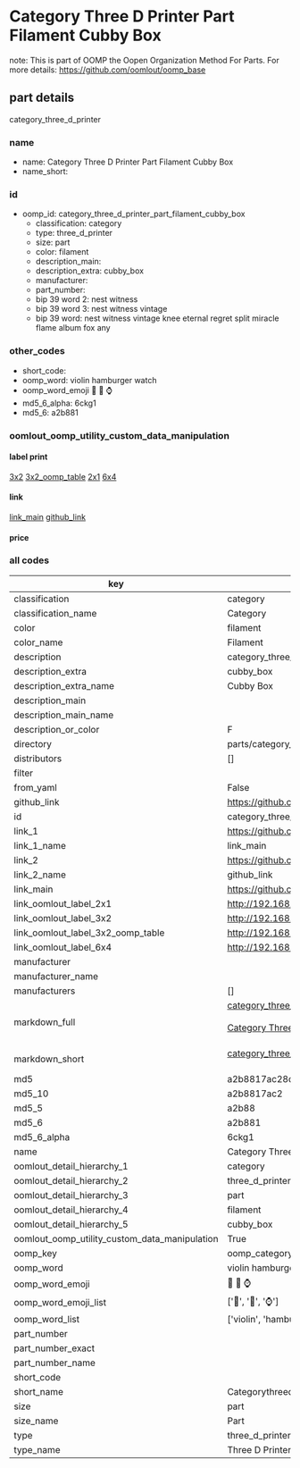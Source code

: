 # Category Three D Printer Part Filament Cubby Box  

note: This is part of OOMP the Oopen Organization Method For Parts. For more details: https://github.com/oomlout/oomp_base

##  part details



category_three_d_printer

### name
* name: Category Three D Printer Part Filament Cubby Box
* name_short: 
### id
* oomp_id: category_three_d_printer_part_filament_cubby_box
  * classification: category
  * type: three_d_printer
  * size: part
  * color: filament
  * description_main: 
  * description_extra: cubby_box
  * manufacturer: 
  * part_number: 
  * bip 39 word 2: nest witness
  * bip 39 word 3: nest witness vintage
  * bip 39 word: nest witness vintage knee eternal regret split miracle flame album fox any

### other_codes
* short_code: 
* oomp_word: violin hamburger watch
* oomp_word_emoji :violin: :hamburger: :watch:
* md5_6_alpha: 6ckg1
* md5_6: a2b881






### oomlout_oomp_utility_custom_data_manipulation
#### label print
[3x2](http://192.168.1.245:1112/?label=oomp%206ckg1)
[3x2_oomp_table](http://192.168.1.107:1112/?label=oomp%206ckg1)
[2x1](http://192.168.1.242:1112/?label=oomp%206ckg1)
[6x4](http://192.168.1.55:1112/?label=oomp%206ckg1)    

#### link

[link_main](https://github.com/oomlout/oomlout_oomp_current_version_messy/tree/main/parts/category_three_d_printer_part_filament_cubby_box) [github_link](https://github.com/oomlout/oomlout_oomp_part_src/tree/main/parts/category_three_d_printer_part_filament_cubby_box)                             

#### price







### all codes 
| key | value |  
| --- | --- |  
| classification | category |  
| classification_name | Category |  
| color | filament |  
| color_name | Filament |  
| description | category_three_d_printer |  
| description_extra | cubby_box |  
| description_extra_name | Cubby Box |  
| description_main |  |  
| description_main_name |  |  
| description_or_color | F  |  
| directory | parts/category_three_d_printer_part_filament_cubby_box |  
| distributors | [] |  
| filter |  |  
| from_yaml | False |  
| github_link | https://github.com/oomlout/oomlout_oomp_part_src/tree/main/parts/category_three_d_printer_part_filament_cubby_box |  
| id | category_three_d_printer_part_filament_cubby_box |  
| link_1 | https://github.com/oomlout/oomlout_oomp_current_version_messy/tree/main/parts/category_three_d_printer_part_filament_cubby_box |  
| link_1_name | link_main |  
| link_2 | https://github.com/oomlout/oomlout_oomp_part_src/tree/main/parts/category_three_d_printer_part_filament_cubby_box |  
| link_2_name | github_link |  
| link_main | https://github.com/oomlout/oomlout_oomp_current_version_messy/tree/main/parts/category_three_d_printer_part_filament_cubby_box |  
| link_oomlout_label_2x1 | http://192.168.1.242:1112/?label=oomp%206ckg1 |  
| link_oomlout_label_3x2 | http://192.168.1.245:1112/?label=oomp%206ckg1 |  
| link_oomlout_label_3x2_oomp_table | http://192.168.1.107:1112/?label=oomp%206ckg1 |  
| link_oomlout_label_6x4 | http://192.168.1.55:1112/?label=oomp%206ckg1 |  
| manufacturer |  |  
| manufacturer_name |  |  
| manufacturers | [] |  
| markdown_full | [category_three_d_printer_part_filament_cubby_box](https://github.com/oomlout/oomlout_oomp_current_version_messy/tree/main/parts/category_three_d_printer_part_filament_cubby_box)<br>[](https://github.com/oomlout/oomlout_oomp_current_version_messy/tree/main/parts/category_three_d_printer_part_filament_cubby_box)<br>[Category Three D Printer Part Filament Cubby Box](https://github.com/oomlout/oomlout_oomp_current_version_messy/tree/main/parts/category_three_d_printer_part_filament_cubby_box)<br><br> |  
| markdown_short | [category_three_d_printer_part_filament_cubby_box](https://github.com/oomlout/oomlout_oomp_current_version_messy/tree/main/parts/category_three_d_printer_part_filament_cubby_box)<br><br> |  
| md5 | a2b8817ac28d7a46d2a6c7b9e87f2ca4 |  
| md5_10 | a2b8817ac2 |  
| md5_5 | a2b88 |  
| md5_6 | a2b881 |  
| md5_6_alpha | 6ckg1 |  
| name | Category Three D Printer Part Filament Cubby Box |  
| oomlout_detail_hierarchy_1 | category |  
| oomlout_detail_hierarchy_2 | three_d_printer |  
| oomlout_detail_hierarchy_3 | part |  
| oomlout_detail_hierarchy_4 | filament |  
| oomlout_detail_hierarchy_5 | cubby_box |  
| oomlout_oomp_utility_custom_data_manipulation | True |  
| oomp_key | oomp_category_three_d_printer_part_filament_cubby_box |  
| oomp_word | violin hamburger watch |  
| oomp_word_emoji | :violin: :hamburger: :watch: |  
| oomp_word_emoji_list | [':violin:', ':hamburger:', ':watch:'] |  
| oomp_word_list | ['violin', 'hamburger', 'watch'] |  
| part_number |  |  
| part_number_exact |  |  
| part_number_name |  |  
| short_code |  |  
| short_name | Categorythreedprinter |  
| size | part |  
| size_name | Part |  
| type | three_d_printer |  
| type_name | Three D Printer |  
